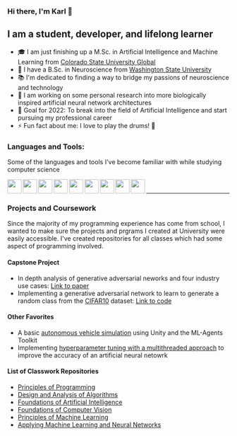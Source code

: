 ### Hi there, I'm Karl 👋

## I am a student, developer, and lifelong learner 
- 🎓 I am just finishing up a M.Sc. in Artificial Intelligence and Machine Learning from [Colorado State University Global][csug-degree]
- 🧠 I have a B.Sc. in Neuroscience from [Washington State University][wsu-neuro]
- 📚 I'm dedicated to finding a way to bridge my passions of neuroscience and technology
- 🧬 I am working on some personal research into more biologically inspired artificial neural network architectures
- 🥅 Goal for 2022: To break into the field of Artificial Intelligence and start pursuing my professional career
- ⚡️ Fun fact about me: I love to play the drums! 🥁


### Languages and Tools:
Some of the languages and tools I've become familiar with while studying computer science

[<img align="left" height="32" width="32" src="https://cdn.svgporn.com/logos/c.svg" />](https://en.wikipedia.org/wiki/C_(programming_language))
[<img align="left" height="32" width="32" src="https://cdn.svgporn.com/logos/c-plusplus.svg" />](https://www.cplusplus.com)
[<img align="left" height="32" width="32" src="https://cdn.svgporn.com/logos/python.svg" />](https://www.python.org)
[<img align="left" height="32" width="32" src="https://cdn.svgporn.com/logos/jupyter.svg" />](https://jupyter.org)
[<img align="left" height="32" width="32" src="https://cdn.svgporn.com/logos/tensorflow.svg" />](https://www.tensorflow.org)
[<img align="left" height="32" width="32" src="https://cdn.svgporn.com/logos/git-icon.svg" />](https://git-scm.com)
[<img align="left" height="32" width="32" src="https://cdn.svgporn.com/logos/gitkraken.svg" />](https://www.gitkraken.com)
[<img align="left" height="32" width="32" src="https://www.psych.mcgill.ca/labs/mogillab/anaconda2/lib/python2.7/site-packages/anaconda_navigator/static/images/anaconda-icon-512x512.png" />](https://www.anaconda.com/)
[<img align="left" height="32" width="32" src="https://cdn.svgporn.com/logos/visual-studio-code.svg" />](https://code.visualstudio.com)
<br/>
___

### Projects and Coursework
Since the majority of my programming experience has come from school, I wanted to make sure the projects and prgrams I created at University were easily accessible. I've created repositories for all classes which had some aspect of programming involved. 

#### Capstone Project
- In depth analysis of generative adversarial neworks and four industry use cases: [Link to paper](https://github.com/karlestes1/CSC-580---Applying-Machine-Learning-and-Neural-Networks/blob/main/Portfolio%20Project/Final/GAN_Paper.pdf)
- Implementing a generative adversarial network to learn to generate a random class from the [CIFAR10](https://www.cs.toronto.edu/~kriz/cifar.html) dataset: [Link to code](https://github.com/karlestes1/CSC-580---Applying-Machine-Learning-and-Neural-Networks/blob/main/Portfolio%20Project/Final/main.py)

#### Other Favorites
- A basic [autonomous vehicle simulation](https://github.com/karlestes1/CSC-525---Principles-of-Machine-Learning#portfolio-project-ml-agents---autonomous-vehicle) using Unity and the ML-Agents Toolkit 
- Implementing [hyperparameter tuning with a multithreaded approach](https://github.com/karlestes1/CSC-580---Applying-Machine-Learning-and-Neural-Networks#critical-thinking-5-improving-the-accuracy-of-a-neural-network) to improve the accuracy of an artificial neural netowrk 

#### List of Classwork Repositories
- [Principles of Programming](https://github.com/karlestes1/CSC-500---Principles-of-Programming)
- [Design and Analysis of Algorithms](https://github.com/karlestes1/CSC-506---Design-and-Analysis-of-Algorithms)
- [Foundations of Artificial Intelligence](https://github.com/karlestes1/CSC-510---Foundations-of-Artificial-Intelligence)
- [Foundations of Computer Vision](https://github.com/karlestes1/CSC-515---Foundations-of-Computer-Vision)
- [Principles of Machine Learning](https://github.com/karlestes1/CSC-525---Principles-of-Machine-Learning)
- [Applying Machine Learning and Neural Networks](https://github.com/karlestes1/CSC-580---Applying-Machine-Learning-and-Neural-Networks)






<!--Link definitions-->
[oacaweb]: https://www.oaca-project.org
[udemy-class]: https://www.udemy.com/course/python-for-machine-learning-data-science-masterclass/
[csug-degree]: https://csuglobal.edu/graduate/masters-degrees/artificial-intelligence-and-machine-learning
[wsu-neuro]: https://admission.wsu.edu/academics/fos/Public/field.castle?id=1702



